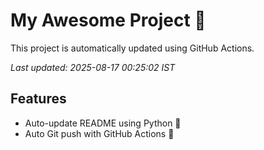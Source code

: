 # My Awesome Project 🚀

This project is automatically updated using GitHub Actions.

_Last updated: 2025-08-17 00:25:02 IST_

## Features
- Auto-update README using Python 🐍
- Auto Git push with GitHub Actions 🤖
